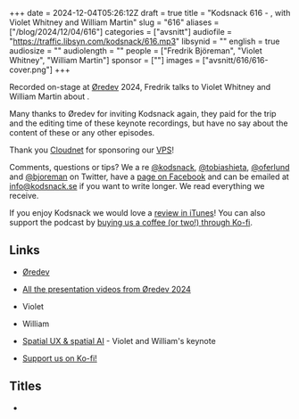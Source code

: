 +++
date = 2024-12-04T05:26:12Z
draft = true
title = "Kodsnack 616 - , with Violet Whitney and William Martin"
slug = "616"
aliases = ["/blog/2024/12/04/616"]
categories = ["avsnitt"]
audiofile = "https://traffic.libsyn.com/kodsnack/616.mp3"
libsynid = ""
english = true
audiosize = ""
audiolength = ""
people = ["Fredrik Björeman", "Violet Whitney", "William Martin"]
sponsor = [""]
images = ["avsnitt/616/616-cover.png"]
+++

Recorded on-stage at [Øredev](https://oredev.org/) 2024, Fredrik talks to Violet Whitney and William Martin about .

Many thanks to Øredev for inviting Kodsnack again, they paid for the trip and the editing time of these keynote recordings, but have no say about the content of these or any other episodes.

Thank you [Cloudnet](http://www.cloudnet.se) for sponsoring our [VPS](http://en.wikipedia.org/wiki/Virtual_private_server)!

Comments, questions or tips? We a	re [@kodsnack](https://www.twitter.com/kodsnack), [@tobiashieta](https://www.twitter.com/tobiashieta), [@oferlund](https://twitter.com/oferlund) and [@bjoreman](https://www.twitter.com/bjoreman) on Twitter, have a [page on Facebook](https://www.facebook.com/kodsnack) and can be emailed at [info@kodsnack.se](mailto:info@kodsnack.se) if you want to write longer. We read everything we receive.

If you enjoy Kodsnack we would love a [review in iTunes](http://itunes.apple.com/se/podcast/kodsnack/id561631498?l=en)! You can also support the podcast by <a href="https://ko-fi.com/kodsnack" rel="payment">buying us a coffee (or two!) through Ko-fi</a>.

## Links ##
* [Øredev](https://oredev.org/)
* [All the presentation videos from Øredev 2024](https://www.youtube.com/playlist?list=PLOUKmSqExtAFpg3krEd6CXr3uIyUgP97b)
* Violet
* William
* [Spatial UX & spatial AI](https://www.youtube.com/watch?v=V3cDLZQHVTs&list=PLOUKmSqExtAFpg3krEd6CXr3uIyUgP97b&index=4) - Violet and William's keynote

* [Support us on Ko-fi!](https://ko-fi.com/kodsnack)

## Titles ##
* 